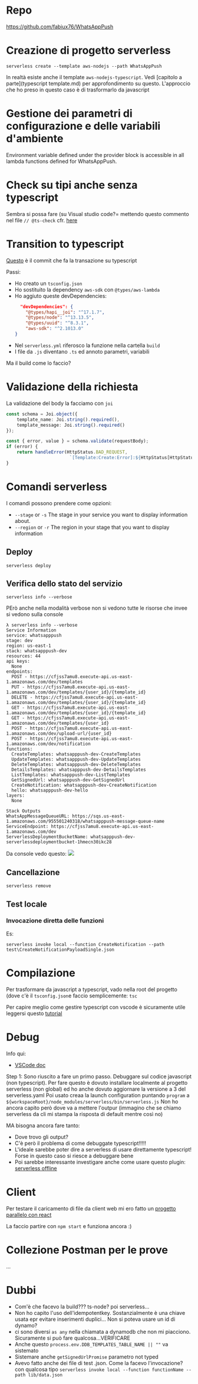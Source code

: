 # Repo

https://github.com/fabiux76/WhatsAppPush

# Creazione di progetto serverless

`serverless create --template aws-nodejs --path WhatsAppPush`

In realtà esiste anche il template `aws-nodejs-typescript`. Vedi [capitolo a parte](typescript template.md) per approfondimento su questo. 
L'approccio che ho preso in questo caso è di trasformarlo da javascript

# Gestione dei parametri di configurazione e delle variabili d'ambiente

Environment variable defined under the provider block is accessible in all lambda functions defined for WhatsAppPush. 

# Check su tipi anche senza typescript

Sembra si possa fare (su Visual studio code?= mettendo questo commento nel file
`// @ts-check`
cfr. [here](https://github.com/fabiux76/WhatsAppPush/commit/bf6a1ecb0c69c4c0bb36a516ab9a6642d55d1360)

# Transition to typescript

[Questo](https://github.com/fabiux76/WhatsAppPush/commit/26555586f64cc0223c5182235d1bc75fdc628eda) è il commit che fa la transazione su typescript

Passi:
- Ho creato un `tsconfig.json`
- Ho sostituito la dependency `aws-sdk` con `@types/aws-lambda`
- Ho aggiuto queste devDependencies:
    ```json
      "devDependencies": {
        "@types/hapi__joi": "^17.1.7",
        "@types/node": "^13.13.5",
        "@types/uuid": "^8.3.1",
        "aws-sdk": "^2.1013.0"
    }
    ```
- Nel `serverless.yml` riferosco la funzione nella cartella `build`
- I file da `.js` diventano `.ts` ed annoto parametri, variabili

Ma il build come lo faccio?

# Validazione della richiesta

La validazione del body la facciamo con `joi`

```typescript
const schema = Joi.object({
    template_name: Joi.string().required(),
    template_message: Joi.string().required()
});

const { error, value } = schema.validate(requestBody);
if (error) {
    return handleError(HttpStatus.BAD_REQUEST, 
                        `[Template:Create:Error]:${HttpStatus[HttpStatus.BAD_REQUEST]}:${error}`);
}
```

# Comandi serverless

I comandi possono prendere come opzioni:
- `--stage` or `-s` The stage in your service you want to display information about.
- `--region` or `-r` The region in your stage that you want to display information

## Deploy
`serverless deploy`

## Verifica dello stato del servizio
`serverless info --verbose`

PErò anche nella modalità verbose non si vedono tutte le risorse che invee si vedono sulla console

```
λ serverless info --verbose
Service Information
service: whatsapppush
stage: dev
region: us-east-1
stack: whatsapppush-dev
resources: 44
api keys:
  None
endpoints:
  POST - https://cfjss7amu8.execute-api.us-east-1.amazonaws.com/dev/templates
  PUT - https://cfjss7amu8.execute-api.us-east-1.amazonaws.com/dev/templates/{user_id}/{template_id}
  DELETE - https://cfjss7amu8.execute-api.us-east-1.amazonaws.com/dev/templates/{user_id}/{template_id}
  GET - https://cfjss7amu8.execute-api.us-east-1.amazonaws.com/dev/templates/{user_id}/{template_id}
  GET - https://cfjss7amu8.execute-api.us-east-1.amazonaws.com/dev/templates/{user_id}
  POST - https://cfjss7amu8.execute-api.us-east-1.amazonaws.com/dev/upload-url/{user_id}
  POST - https://cfjss7amu8.execute-api.us-east-1.amazonaws.com/dev/notification
functions:
  CreateTemplates: whatsapppush-dev-CreateTemplates
  UpdateTemplates: whatsapppush-dev-UpdateTemplates
  DeleteTemplates: whatsapppush-dev-DeleteTemplates
  DetailsTemplates: whatsapppush-dev-DetailsTemplates
  ListTemplates: whatsapppush-dev-ListTemplates
  GetSignedUrl: whatsapppush-dev-GetSignedUrl
  CreateNotification: whatsapppush-dev-CreateNotification
  hello: whatsapppush-dev-hello
layers:
  None

Stack Outputs
WhatsAppMessageQueueURL: https://sqs.us-east-1.amazonaws.com/955501240318/whatsapppush-message-queue-name
ServiceEndpoint: https://cfjss7amu8.execute-api.us-east-1.amazonaws.com/dev
ServerlessDeploymentBucketName: whatsapppush-dev-serverlessdeploymentbucket-1hmecn30ikc28
```

Da console vedo questo:
![](img/ApplicationResources.JPG)

## Cancellazione
`serverless remove` 

## Test locale

### Invocazione diretta delle funzioni

Es:

`serverless invoke local --function CreateNotification --path test\CreateNotificationPayloadSingle.json`

# Compilazione

Per trasformare da javascript a typescript, vado nella root del progetto (dove c'è il `tsconfig.json`e faccio semplicemente:
`tsc`

Per capire meglio come gestire typescript con vscode è sicuramente utile leggersi questo [tutorial](https://code.visualstudio.com/docs/typescript/typescript-tutorial)

# Debug

Info qui:
- [VSCode doc](https://code.visualstudio.com/docs/editor/debugging)

Step 1: Sono riuscito a fare un primo passo. Debuggare sul codice javascript (non typescript). Per fare questo è dovuto installare localmente al progetto serverless (non global) ed ho anche dovuto aggiornare la versione a 3 del serverless.yaml
Poi usato creaa la launch configuration puntando `program` a `${workspaceRoot}/node_modules/serverless/bin/serverless.js`
Non ho ancora capito però dove va a mettere l'outpur (immagino che se chiamo serverless da cli mi stampa la risposta di default mentre così no)

MA bisogna ancora fare tanto:
- Dove trovo gli output?
- C'è però il problema di come debuggate typescript!!!!! 
- L'ideale sarebbe poter dire a serverless di usare direttamente typescript! Forse in questo caso si riesce a debuggare bene
- Poi sarebbe interessante investigare anche come usare questo plugin: [serverless offline](https://www.serverless.com/plugins/serverless-offline)

# Client

Per testare il caricamento di file da client web mi ero fatto un [progetto parallelo con react](https://github.com/fabiux76/whats-app-push-client)

La faccio partire con `npm start` e funziona ancora :)


# Collezione Postman per le prove

...

# Dubbi

- Com'è che facevo la build??? ts-node? poi serverless...
- Non ho capito l'uso dell'idempotentkey. Sostanzialmente è una chiave usata epr evitare inserimenti duplici... Non si poteva usare un id di dynamo?
- ci sono diversi `as any` nella chiamata a dynamodb che non mi piacciono. Sicuramente si può fare qualcosa...VERIFICARE
- Anche questo `process.env.DDB_TEMPLATES_TABLE_NAME || ""` va sistemato
- Sistemare anche `getSignedUrlPromise` parametro not typed
- Avevo fatto anche dei file di test .json. Come la facevo l'invocazione? con qualcosa tipo `serverless invoke local --function functionName --path lib/data.json`


